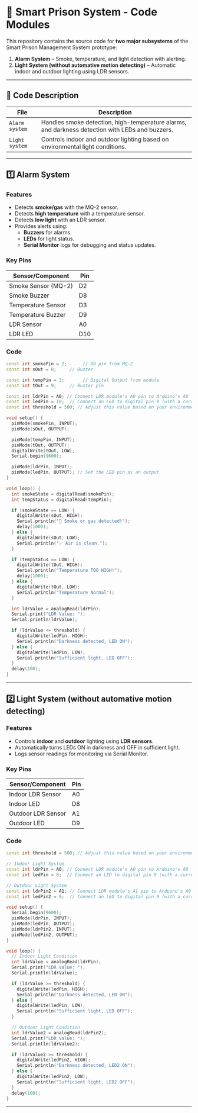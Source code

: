 # 🔌 Smart Prison System - Code Modules

This repository contains the source code for **two major subsystems** of the Smart Prison Management System prototype:

1. **Alarm System** – Smoke, temperature, and light detection with alerting.
2. **Light System (without automative motion detecting)** – Automatic indoor and outdoor lighting using LDR sensors.

---

## 📁 Code Description

| File | Description |
|-------|-------------|
| `Alarm system` | Handles smoke detection, high-temperature alarms, and darkness detection with LEDs and buzzers. |
| `Light system` | Controls indoor and outdoor lighting based on environmental light conditions. |

---

## 1️⃣ Alarm System

### **Features**
- Detects **smoke/gas** with the MQ-2 sensor.
- Detects **high temperature** with a temperature sensor.
- Detects **low light** with an LDR sensor.
- Provides alerts using:
  - **Buzzers** for alarms.
  - **LEDs** for light status.
  - **Serial Monitor** logs for debugging and status updates.

### **Key Pins**
| Sensor/Component | Pin |
|------------------|------|
| Smoke Sensor (MQ-2) | D2 |
| Smoke Buzzer | D8 |
| Temperature Sensor | D3 |
| Temperature Buzzer | D9 |
| LDR Sensor | A0 |
| LDR LED | D10 |

### **Code**
```cpp
const int smokePin = 2;      // DO pin from MQ-2
const int sOut = 8;     // Buzzer

const int tempPin = 3;       // Digital Output from module
const int tOut = 9;     // Buzzer pin

const int ldrPin = A0; // Connect LDR module's AO pin to Arduino's A0
const int ledPin = 10;  // Connect an LED to digital pin 9 (with a current-limiting resistor)
const int threshold = 500; // Adjust this value based on your environment and desired sensitivity

void setup() {
  pinMode(smokePin, INPUT);
  pinMode(sOut, OUTPUT);

  pinMode(tempPin, INPUT);
  pinMode(tOut, OUTPUT);
  digitalWrite(tOut, LOW);
  Serial.begin(9600);

  pinMode(ldrPin, INPUT);
  pinMode(ledPin, OUTPUT); // Set the LED pin as an output
}

void loop() {
  int smokeState = digitalRead(smokePin);
  int tempStatus = digitalRead(tempPin);

  if (smokeState == LOW) {
    digitalWrite(sOut, HIGH);
    Serial.println("🚨 Smoke or gas detected!");
    delay(1000);
  } else {
    digitalWrite(sOut, LOW);
    Serial.println("✅ Air is clean.");
  }

  if (tempStatus == LOW) {
    digitalWrite(tOut, HIGH);
    Serial.println("Temperature TOO HIGH!");
    delay(1000);
  } else {
    digitalWrite(tOut, LOW);
    Serial.println("Temperature Normal");
  }

  int ldrValue = analogRead(ldrPin);
  Serial.print("LDR Value: ");
  Serial.println(ldrValue);

  if (ldrValue <= threshold) {
    digitalWrite(ledPin, HIGH);
    Serial.println("Darkness detected, LED ON");
  } else {
    digitalWrite(ledPin, LOW);
    Serial.println("Sufficient light, LED OFF");
  }
  delay(100);
}
```

---

## 2️⃣ Light System (without automative motion detecting)

### **Features**
- Controls **indoor** and **outdoor** lighting using **LDR sensors**.
- Automatically turns LEDs ON in darkness and OFF in sufficient light.
- Logs sensor readings for monitoring via Serial Monitor.

### **Key Pins**
| Sensor/Component | Pin |
|------------------|------|
| Indoor LDR Sensor | A0 |
| Indoor LED | D8 |
| Outdoor LDR Sensor | A1 |
| Outdoor LED | D9 |

### **Code**
```cpp
const int threshold = 500; // Adjust this value based on your environment and desired sensitivity

// Indoor Light System
const int ldrPin = A0; // Connect LDR module's AO pin to Arduino's A0
const int ledPin = 8;  // Connect an LED to digital pin 8 (with a current-limiting resistor)

// Outdoor Light System
const int ldrPin2 = A1; // Connect LDR module's A1 pin to Arduino's A0
const int ledPin2 = 9;  // Connect an LED to digital pin 9 (with a current-limiting resistor)

void setup() {
  Serial.begin(9600);
  pinMode(ldrPin, INPUT);
  pinMode(ledPin, OUTPUT);
  pinMode(ldrPin2, INPUT);
  pinMode(ledPin2, OUTPUT);
}

void loop() {
  // Indoor Light Condition
  int ldrValue = analogRead(ldrPin);
  Serial.print("LDR Value: ");
  Serial.println(ldrValue);

  if (ldrValue >= threshold) {
    digitalWrite(ledPin, HIGH);
    Serial.println("Darkness detected, LED ON");
  } else {
    digitalWrite(ledPin, LOW);
    Serial.println("Sufficient light, LED OFF");
  }

  // Outdoor Light Condition
  int ldrValue2 = analogRead(ldrPin2);
  Serial.print("LDR Value: ");
  Serial.println(ldrValue2);

  if (ldrValue2 >= threshold) {
    digitalWrite(ledPin2, HIGH);
    Serial.println("Darkness detected, LED2 ON");
  } else {
    digitalWrite(ledPin2, LOW);
    Serial.println("Sufficient light, LED2 OFF");
  }
  delay(100);
}
```

---

